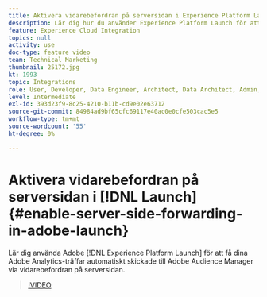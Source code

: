 ```yaml
---
title: Aktivera vidarebefordran på serversidan i Experience Platform Launch
description: Lär dig hur du använder Experience Platform Launch för att få dina Adobe Analytics-träffar automatiskt skickade till Adobe Audience Manager via vidarebefordran på serversidan.
feature: Experience Cloud Integration
topics: null
activity: use
doc-type: feature video
team: Technical Marketing
thumbnail: 25172.jpg
kt: 1993
topic: Integrations
role: User, Developer, Data Engineer, Architect, Data Architect, Admin, Leader
level: Intermediate
exl-id: 393d23f9-8c25-4210-b11b-cd9e02e63712
source-git-commit: 84984ad9bf65cfc69117e40ac0e0cfe503cac5e5
workflow-type: tm+mt
source-wordcount: '55'
ht-degree: 0%

---
```


# Aktivera vidarebefordran på serversidan i [!DNL Launch] {#enable-server-side-forwarding-in-adobe-launch}

Lär dig använda Adobe [!DNL Experience Platform Launch] för att få dina Adobe Analytics-träffar automatiskt skickade till Adobe Audience Manager via vidarebefordran på serversidan.

>[!VIDEO](https://video.tv.adobe.com/v/25172?quality=12&learn=on)
